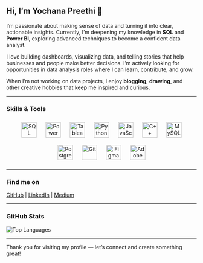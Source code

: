 ## Hi, I’m Yochana Preethi 👋

I’m passionate about making sense of data and turning it into clear, actionable insights. Currently, I’m deepening my knowledge in **SQL** and **Power BI**, exploring advanced techniques to become a confident data analyst.

I love building dashboards, visualizing data, and telling stories that help businesses and people make better decisions. I’m actively looking for opportunities in data analysis roles where I can learn, contribute, and grow.

When I’m not working on data projects, I enjoy **blogging**, **drawing**, and other creative hobbies that keep me inspired and curious.

---

### Skills & Tools

<p align="center">
  <img src="https://cdn.jsdelivr.net/gh/devicons/devicon/icons/sqlite/sqlite-original.svg" alt="SQL" width="40" height="40" style="margin:10px"/>
  <img src="https://cdn.jsdelivr.net/gh/devicons/devicon/icons/powerbi/powerbi-original.svg" alt="Power BI" width="40" height="40" style="margin:10px"/>
  <img src="https://cdn.jsdelivr.net/gh/devicons/devicon/icons/tableau/tableau-original.svg" alt="Tableau" width="40" height="40" style="margin:10px"/>
  <img src="https://cdn.jsdelivr.net/gh/devicons/devicon/icons/python/python-original.svg" alt="Python" width="40" height="40" style="margin:10px"/>
  <img src="https://cdn.jsdelivr.net/gh/devicons/devicon/icons/javascript/javascript-original.svg" alt="JavaScript" width="40" height="40" style="margin:10px"/>
  <img src="https://cdn.jsdelivr.net/gh/devicons/devicon/icons/cplusplus/cplusplus-original.svg" alt="C++" width="40" height="40" style="margin:10px"/>
  <img src="https://cdn.jsdelivr.net/gh/devicons/devicon/icons/mysql/mysql-original.svg" alt="MySQL" width="40" height="40" style="margin:10px"/>
  <img src="https://cdn.jsdelivr.net/gh/devicons/devicon/icons/postgresql/postgresql-original.svg" alt="PostgreSQL" width="40" height="40" style="margin:10px"/>
  <img src="https://cdn.jsdelivr.net/gh/devicons/devicon/icons/git/git-original.svg" alt="Git" width="40" height="40" style="margin:10px"/>
  <img src="https://cdn.jsdelivr.net/gh/devicons/devicon/icons/figma/figma-original.svg" alt="Figma" width="40" height="40" style="margin:10px"/>
  <img src="https://cdn.jsdelivr.net/gh/devicons/devicon/icons/illustrator/illustrator-original.svg" alt="Adobe Illustrator" width="40" height="40" style="margin:10px"/>
</p>

---

### Find me on

[GitHub](https://github.com/yochanapreethi) | [LinkedIn](https://linkedin.com/in/yochanapreethi) | [Medium](https://medium.com/yochanapreethi)

---

### GitHub Stats

![Top Languages](https://github-readme-stats.vercel.app/api/top-langs/?username=yochanapreethi&hide_border=true&layout=compact)

---

Thank you for visiting my profile — let’s connect and create something great!
